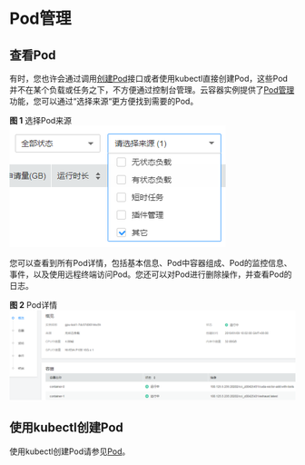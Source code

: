 # Pod管理<a name="cci_01_0067"></a>

## 查看Pod<a name="section1229283715316"></a>

有时，您也许会通过调用[创建Pod](https://support.huaweicloud.com/api-cci/cci_02_3006.html)接口或者使用kubectl直接创建Pod，这些Pod并不在某个负载或任务之下，不方便通过控制台管理。云容器实例提供了[Pod管理](https://console.huaweicloud.com/cci/#/app/workload/pod/list)功能，您可以通过“选择来源“更方便找到需要的Pod。

**图 1**  选择Pod来源<a name="fig20683185364514"></a>  
![](figures/选择Pod来源.png "选择Pod来源")

您可以查看到所有Pod详情，包括基本信息、Pod中容器组成、Pod的监控信息、事件，以及使用远程终端访问Pod。您还可以对Pod进行删除操作，并查看Pod的日志。

**图 2**  Pod详情<a name="fig4253134014513"></a>  
![](figures/Pod详情.png "Pod详情")

## 使用kubectl创建Pod<a name="section586616213325"></a>

使用kubectl创建Pod请参见[Pod](https://support.huaweicloud.com/devg-cci/cci_05_0004.html)。

